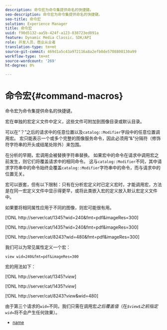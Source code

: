 ```yaml
---
description: 命令宏为命令集提供命名的快捷键。
seo-description: 命令宏为命令集提供命名的快捷键。
seo-title: 命令宏
solution: Experience Manager
title: 命令宏
uuid: f90d5132-aa5b-424f-a123-838723ed891a
feature: Dynamic Media Classic，SDK/API
role: 开发人员，商业从业者
translation-type: tm+mt
source-git-commit: 469d1a5c43a972116a8a2efb0de5708800130a99
workflow-type: tm+mt
source-wordcount: '269'
ht-degree: 0%

---
```



# 命令宏{#command-macros}

命令宏为命令集提供命名的快捷键。

宏在单独的宏定义文件中定义，这些文件可附加到图像目录或默认目录。

可以在“？”之后的请求中的任意位置以及`catalog::Modifier`字段中的任意位置调用宏。 宏只能表示一个或多个完整的图像服务命令，因此必须用“&amp;”分隔符（修饰符字符串的开头或结尾处除外）来包围。

在分析的早期，宏调用会被替换字符串替换。 如果宏中的命令在请求中调用宏之前发生，则它们将覆盖请求中的相同命令。 这与`catalog::Modifier`不同，其中请求字符串中的命令始终会覆盖`catalog::Modifier`字符串中的命令，而与请求中的位置无关。

宏可以嵌套，但有以下限制：只有在分析宏定义时已定义宏时，才能调用宏，方法是在同一宏定义文件中显示得更早，或将此类嵌入宏的定义放入默认宏定义文件中。

如果要将相同属性应用于不同的图像，则宏可能很有用。

[!DNL http://server/cat/1345?wid=240&fmt=pdf&imageRes=300]

[!DNL http://server/cat/1435?wid=240&fmt=pdf&imageRes=300]

[!DNL http://server/cat/8243?wid=480&fmt=pdf&imageRes=300]

我们可以为常见属性定义一个宏：

`view wid=240&fmt=pdf&imageRes=300`

宏的用法如下：

[!DNL http://server/cat/1345?$view$]

[!DNL http://server/cat/1435?$view$]

[!DNL http://server/cat/8243?$view$&wid=480]

由于第三个请求的`wid=`不同，我们只需在调用宏&#x200B;*之后覆盖值*（在&#x200B;*`$view$`之前指定`wid=`*&#x200B;将不会产生任何效果）。

+ [name](r-name.md)
